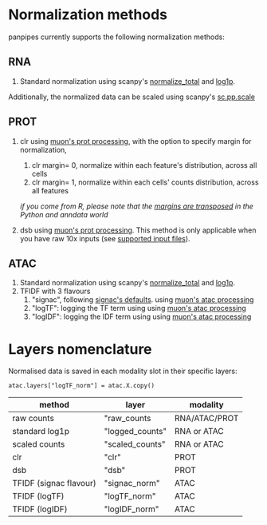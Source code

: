 Normalization methods
=======================


panpipes currently supports the following normalization methods:

## RNA

1. Standard normalization using scanpy's [normalize_total](https://scanpy.readthedocs.io/en/stable/generated/scanpy.pp.normalize_total.html) and [log1p](https://scanpy.readthedocs.io/en/stable/generated/scanpy.pp.log1p.html).

Additionally, the normalized data can be scaled using scanpy's [sc.pp.scale](https://scanpy.readthedocs.io/en/stable/generated/scanpy.pp.scale.html)

## PROT

1. clr using [muon's prot processing](https://muon.readthedocs.io/en/latest/api/generated/muon.prot.pp.html), with the option to specify margin for normalization,
   1. clr margin= 0, normalize within each feature's distribution, across all cells
   2. clr margin= 1, normalize within each cells' counts distribution, across all features
   
    *if you come from R, please note that the [margins are transposed](https://images.hindustantimes.com/rf/image_size_630x354/HT/p2/2017/09/21/Pictures/_78c6a162-9e94-11e7-9c3b-8e901839ece0.JPG) in the Python and anndata world*

2. dsb using [muon's prot processing](https://muon.readthedocs.io/en/latest/api/generated/muon.prot.pp.html). This method is only applicable when you have raw 10x inputs (see [supported input files](https://panpipes-pipelines.readthedocs.io/en/latest/usage/setup_for_qc_mm.html#supported-input-filetypes)).

## ATAC

1. Standard normalization using scanpy's [normalize_total]() and [log1p](). 
2. TFIDF with 3 flavours
   1. "signac", following [signac's defaults](https://stuartlab.org/signac/articles/pbmc_vignette#normalization-and-linear-dimensional-reduction).
    using [muon's atac processing](https://muon.readthedocs.io/en/latest/api/generated/muon.atac.pp.tfidf.html#muon.atac.pp.tfidf) 
   2. "logTF": logging the TF term using using [muon's atac processing](https://muon.readthedocs.io/en/latest/api/generated/muon.atac.pp.tfidf.html#muon.atac.pp.tfidf) 
   3. "logIDF": logging the IDF term using using [muon's atac processing](https://muon.readthedocs.io/en/latest/api/generated/muon.atac.pp.tfidf.html#muon.atac.pp.tfidf) 



Layers nomenclature
============================

Normalised data is saved in each modality slot in their specific layers:

    atac.layers["logTF_norm"] = atac.X.copy()
    

| method                 | layer           | modality      |
| ---------------------- | --------------- | ------------- |
| raw counts             | "raw_counts     | RNA/ATAC/PROT |
| standard log1p         | "logged_counts" | RNA or ATAC   |
| scaled counts          | "scaled_counts" | RNA or ATAC   |
| clr                    | "clr"           | PROT          |
| dsb                    | "dsb"           | PROT          |
| TFIDF (signac flavour) | "signac_norm"   | ATAC          |
| TFIDF (logTF)          | "logTF_norm"    | ATAC          |
| TFIDF (logIDF)         | "logIDF_norm"   | ATAC          |



